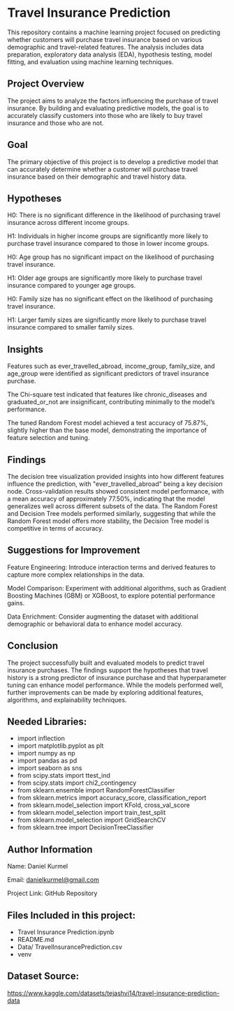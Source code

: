 # Travel Insurance Prediction
This repository contains a machine learning project focused on predicting whether customers will purchase travel insurance based on various demographic and travel-related features. The analysis includes data preparation, exploratory data analysis (EDA), hypothesis testing, model fitting, and evaluation using machine learning techniques.

## Project Overview
The project aims to analyze the factors influencing the purchase of travel insurance. By building and evaluating predictive models, the goal is to accurately classify customers into those who are likely to buy travel insurance and those who are not.

## Goal
The primary objective of this project is to develop a predictive model that can accurately determine whether a customer will purchase travel insurance based on their demographic and travel history data.

## Hypotheses

H0: There is no significant difference in the likelihood of purchasing travel insurance across different income groups.

H1: Individuals in higher income groups are significantly more likely to purchase travel insurance compared to those in lower income groups.

H0: Age group has no significant impact on the likelihood of purchasing travel insurance.

H1: Older age groups are significantly more likely to purchase travel insurance compared to younger age groups.

H0: Family size has no significant effect on the likelihood of purchasing travel insurance.

H1: Larger family sizes are significantly more likely to purchase travel insurance compared to smaller family sizes.

## Insights

Features such as ever_travelled_abroad, income_group, family_size, and age_group were identified as significant predictors of travel insurance purchase.

The Chi-square test indicated that features like chronic_diseases and graduated_or_not are insignificant, contributing minimally to the model’s performance.

The tuned Random Forest model achieved a test accuracy of 75.87%, slightly higher than the base model, demonstrating the importance of feature selection and tuning.

## Findings

The decision tree visualization provided insights into how different features influence the prediction, with "ever_travelled_abroad" being a key decision node.
Cross-validation results showed consistent model performance, with a mean accuracy of approximately 77.50%, indicating that the model generalizes well across different subsets of the data.
The Random Forest and Decision Tree models performed similarly, suggesting that while the Random Forest model offers more stability, the Decision Tree model is competitive in terms of accuracy.

## Suggestions for Improvement

Feature Engineering: Introduce interaction terms and derived features to capture more complex relationships in the data.

Model Comparison: Experiment with additional algorithms, such as Gradient Boosting Machines (GBM) or XGBoost, to explore potential performance gains.

Data Enrichment: Consider augmenting the dataset with additional demographic or behavioral data to enhance model accuracy.

## Conclusion

The project successfully built and evaluated models to predict travel insurance purchases. The findings support the hypotheses that travel history is a strong predictor of insurance purchase and that hyperparameter tuning can enhance model performance. While the models performed well, further improvements can be made by exploring additional features, algorithms, and explainability techniques.

## Needed Libraries:
* import inflection
* import matplotlib.pyplot as plt
* import numpy as np
* import pandas as pd
* import seaborn as sns
* from scipy.stats import ttest_ind
* from scipy.stats import chi2_contingency
* from sklearn.ensemble import RandomForestClassifier
* from sklearn.metrics import accuracy_score, classification_report
* from sklearn.model_selection import KFold, cross_val_score
* from sklearn.model_selection import train_test_split
* from sklearn.model_selection import GridSearchCV
* from sklearn.tree import DecisionTreeClassifier
## Author Information
Name: Daniel Kurmel

Email: danielkurmel@gmail.com

Project Link: GitHub Repository

## Files Included in this project:
* Travel Insurance Prediction.ipynb
* README.md
* Data/ TravelInsurancePrediction.csv
* venv
## Dataset Source:
https://www.kaggle.com/datasets/tejashvi14/travel-insurance-prediction-data
